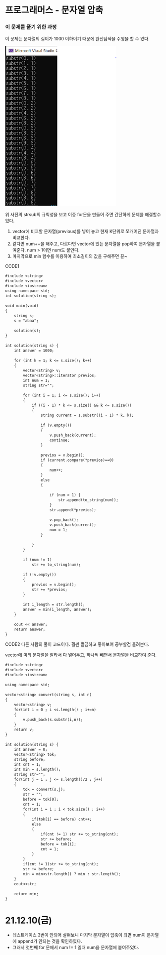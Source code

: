 # 프로그래머스 - 문자열 압축

### 이 문제를 풀기 위한 과정
이 문제는 문자열의 길이가 1000 이하이기 때문에 완전탐색을 수행을 할 수 있다.

![](https://github.com/gkgkfndudals/TIL/blob/master/Algorithm/img/img_20211210_StringCompression.PNG)

위 사진의 strsub의 규칙성을 보고 이중 for문을 만들어 주면 간단하게 문제를 해결할수 있다.
1. vector에 비교할 문자열(previous)를 넣어 놓고 현재 K단위로 쪼개어진 문자열과 비교한다.
2. 같다면 num++을 해주고, 다르다면 vector에 있는 문자열을 pop하여 문자열을 붙여준다. num > 1이면 num도 붙인다.
3. 마지막으로 min 함수를 이용하여 최소길이의 값을 구해주면 끝~

CODE1

    #include <string>
    #include <vector>
    #include <iostream>
    using namespace std;
    int solution(string s);

    void main(void)
    {
        string s;
        s = "abaa";

        solution(s);
    }

    int solution(string s) {
        int answer = 1000;
        
        for (int k = 1; k <= s.size(); k++)
        {
            vector<string> v;
            vector<string>::iterator previos;
            int num = 1;
            string str="";

            for (int i = 1; i <= s.size(); i++)
            {
                if ((i - 1) * k <= s.size() && k <= s.size())
                {
                    string current = s.substr((i - 1) * k, k);

                    if (v.empty())
                    {
                        v.push_back(current);
                        continue;
                    }
                
                    previos = v.begin();
                    if (current.compare(*previos)==0)
                    {
                        num++;
                    }
                    else
                    {
                        
                        if (num > 1) {
                            str.append(to_string(num));
                        }
                        str.append(*previos);
                
                        v.pop_back();
                        v.push_back(current);
                        num = 1;
                    }
                    
                }  
            }
        
            if (num != 1)
                str += to_string(num);

            if (!v.empty())
            {
                previos = v.begin();
                str += *previos;
            }

            int i_length = str.length();
            answer = min(i_length, answer);
        }
        
        cout << answer;
        return answer;
    }

    
CODE2
다른 사람의 풀이 코드이다. 훨씬 깔끔하고 좋아보여 공부할겸 올려본다.

vector에 미리 문자열을 잘라서 다 넣어두고, 하나씩 빼면서 문자열을 비교하여 준다.

    #include <string>
    #include <vector>
    #include <iostream>

    using namespace std;

    vector<string> convert(string s, int n)
    {
        vector<string> v;
        for(int i = 0 ; i <s.length() ; i+=n)
        {
            v.push_back(s.substr(i,n));
        }
        return v;
    }

    int solution(string s) {
        int answer = 0;
        vector<string> tok;
        string before;
        int cnt = 1;
        int min = s.length();
        string str="";
        for(int j = 1 ; j <= s.length()/2 ; j++)
        {
            tok = convert(s,j);
            str = "";
            before = tok[0];
            cnt = 1;
            for(int i = 1 ; i < tok.size() ; i++)
            {
                if(tok[i] == before) cnt++;
                else
                {
                    if(cnt != 1) str += to_string(cnt);
                    str += before;
                    before = tok[i];
                    cnt = 1;
                }
            }
            if(cnt != 1)str += to_string(cnt);
            str += before;  
            min = min<str.length() ? min : str.length();
        }
        cout<<str;

        return min;
    }


# 21.12.10(금)
* 테스트케이스 3번이 안되어 살펴보니 마지막 문자열이 압축이 되면 num이 문자열에 append가 안되는 것을 확인하였다.
* 그래서 첫번째 for 문에서 num != 1 일때 num을 문자열에 붙여주었다.
